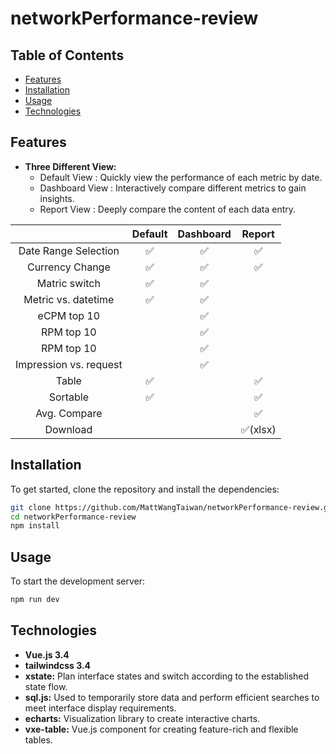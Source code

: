 # networkPerformance-review
 
## Table of Contents

- [Features](#features)
- [Installation](#installation)
- [Usage](#usage)
- [Technologies](#technologies)

## Features

- **Three Different View:**
  - Default View : Quickly view the performance of each metric by date.
  - Dashboard View : Interactively compare different metrics to gain insights.
  - Report View : Deeply compare the content of each data entry.

|  | Default | Dashboard  | Report  |
|:---------:|:---------:|:---------:|:---------:|
| Date Range Selection | ✅ | ✅ | ✅ |
| Currency Change | ✅ | ✅ | ✅ |
| Matric switch | ✅ | ✅ |  |
| Metric vs. datetime | ✅ | ✅ |  |
| eCPM top 10 |  | ✅ |  |
| RPM top 10 |  | ✅ |  |
| RPM top 10 |  | ✅ |  |
| Impression vs. request |  | ✅ |  |
| Table | ✅ | | ✅ |
| Sortable | ✅ | | ✅ |
| Avg. Compare | | | ✅ |
| Download | | | ✅(xlsx) |

## Installation

To get started, clone the repository and install the dependencies:

```bash
git clone https://github.com/MattWangTaiwan/networkPerformance-review.git
cd networkPerformance-review
npm install
```

## Usage

To start the development server:

```bash
npm run dev
```

## Technologies
- **Vue.js 3.4**
- **tailwindcss 3.4**
- **xstate:** Plan interface states and switch according to the established state flow.
- **sql.js:** Used to temporarily store data and perform efficient searches to meet interface display requirements.
- **echarts:** Visualization library to create interactive charts.
- **vxe-table:** Vue.js component for creating feature-rich and flexible tables.
